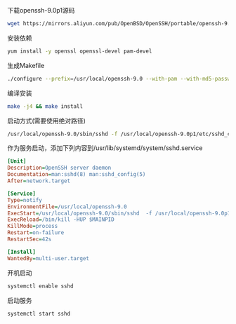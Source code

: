 下载openssh-9.0p1源码

```bash
wget https://mirrors.aliyun.com/pub/OpenBSD/OpenSSH/portable/openssh-9.0p1.tar.gz?spm=a2c6h.25603864.0.0.686840ad2FdsQl -O openssh-9.0p1.tar.gz
```

安装依赖

```bash
yum install -y openssl openssl-devel pam-devel
```

生成Makefile

```bash
./configure --prefix=/usr/local/openssh-9.0 --with-pam --with-md5-passwords --with-ssl-engine	--with-zlib
```

编译安装

```bash
make -j4 && make install
```

启动方式(需要使用绝对路径)

```bash
/usr/local/openssh-9.0/sbin/sshd -f /usr/local/openssh-9.0p1/etc/sshd_config
```

作为服务启动，添加下列内容到/usr/lib/systemd/system/sshd.service

```ini
[Unit]
Description=OpenSSH server daemon
Documentation=man:sshd(8) man:sshd_config(5)
After=network.target

[Service]
Type=notify
EnvironmentFile=/usr/local/openssh-9.0
ExecStart=/usr/local/openssh-9.0/sbin/sshd  -f /usr/local/openssh-9.0p1/etc/sshd_config
ExecReload=/bin/kill -HUP $MAINPID
KillMode=process
Restart=on-failure
RestartSec=42s

[Install]
WantedBy=multi-user.target
```

开机启动

```bash
systemctl enable sshd
```

启动服务

```bash
systemctl start sshd
```

